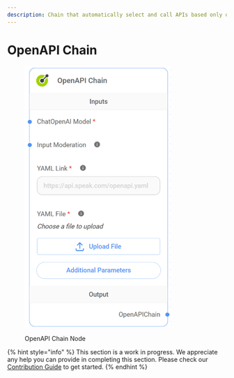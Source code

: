 ```yaml
---
description: Chain that automatically select and call APIs based only on an OpenAPI spec.
---
```


# OpenAPI Chain

<figure><img src="../../../.gitbook/assets/image (25) (1).png" alt="" width="335"><figcaption><p>OpenAPI Chain Node</p></figcaption></figure>

{% hint style="info" %}
This section is a work in progress. We appreciate any help you can provide in completing this section. Please check our [Contribution Guide](broken-reference) to get started.
{% endhint %}
